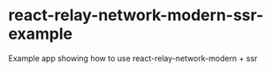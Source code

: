 # react-relay-network-modern-ssr-example
Example app showing how to use react-relay-network-modern + ssr 
